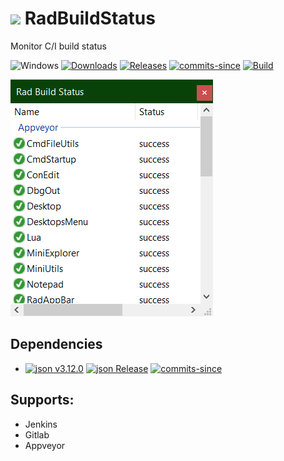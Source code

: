 <!-- ![Icon](res/RadBuildStatus.ico) RadBuildStatus -->
<img src="res/RadBuildStatus.ico" width=32/> RadBuildStatus
==========

Monitor C/I build status

![Windows](https://img.shields.io/badge/platform-Windows-blue.svg)
[![Downloads](https://img.shields.io/github/downloads/RadAd/RadBuildStatus/total.svg)](https://github.com/RadAd/RadBuildStatus/releases/latest)
[![Releases](https://img.shields.io/github/release/RadAd/RadBuildStatus.svg)](https://github.com/RadAd/RadBuildStatus/releases/latest)
[![commits-since](https://img.shields.io/github/commits-since/RadAd/RadBuildStatus/latest.svg)](commits/master)
[![Build](https://img.shields.io/appveyor/ci/RadAd/RadBuildStatus.svg)](https://ci.appveyor.com/project/RadAd/RadBuildStatus)


![Screenshot](docs/RadBuildStatus.png)

## Dependencies
+ [![json v3.12.0](https://img.shields.io/badge/json-v3.12.0-blue)](https://github.com/nlohmann/json) [![json Release](https://img.shields.io/github/v/release/nlohmann/json?label=Latest)](https://github.com/nlohmann/json/releases) [![commits-since](https://img.shields.io/github/commits-since/nlohmann/json/v3.12.0)](https://github.com/nlohmann/json/commits/master/)

## Supports:
 + Jenkins
 + Gitlab
 + Appveyor
